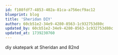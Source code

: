 ```yaml
---
id: f108fdf7-4853-402a-81ca-a756ecf9ac12
blueprint: blog
title: 'Sheridan DIY'
author: 60cb51e2-34e9-4280-8563-1c932753d80c
updated_by: 60cb51e2-34e9-4280-8563-1c932753d80c
updated_at: 1739230760
---
```

diy skatepark at Sheridan and 82nd